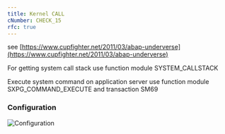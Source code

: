 ```yaml
---
title: Kernel CALL
cNumber: CHECK_15
rfc: true
---
```


see [https://www.cupfighter.net/2011/03/abap-underverse](https://www.cupfighter.net/2011/03/abap-underverse)

For getting system call stack use function module SYSTEM_CALLSTACK

Execute system command on application server use function module SXPG_COMMAND_EXECUTE and transaction SM69

### Configuration
![Configuration](/img/default_conf.png)